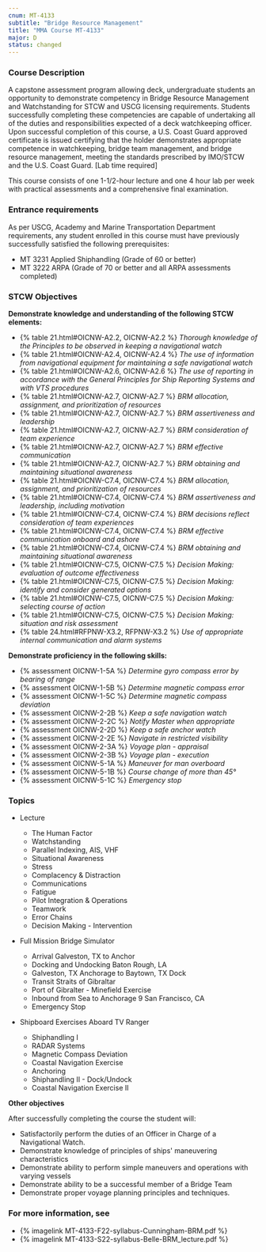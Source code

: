 ```yaml
---
cnum: MT-4133
subtitle: "Bridge Resource Management"
title: "MMA Course MT-4133"
major: D
status: changed
---
```


### Course Description

A capstone assessment program allowing deck, undergraduate students an opportunity to demonstrate competency in Bridge Resource Management and Watchstanding for STCW and USCG licensing requirements. Students successfully completing these competencies are capable of undertaking all of the duties and responsibilities expected of a deck watchkeeping officer. Upon successful completion of this course, a U.S. Coast Guard approved certificate is issued certifying that the holder demonstrates appropriate competence in watchkeeping, bridge team management, and bridge resource management, meeting the standards prescribed by IMO/STCW and the U.S. Coast Guard.  [Lab time required]

This course consists of one 1-1/2-hour lecture and one 4 hour lab per week with practical assessments and a comprehensive final examination.

### Entrance requirements

As per USCG, Academy and Marine Transportation Department requirements, any student 
enrolled in this course must have previously successfully satisfied the following prerequisites:

* MT 3231  Applied Shiphandling (Grade of 60 or better)
* MT 3222  ARPA (Grade of 70 or better and all ARPA assessments completed)

### STCW Objectives

**Demonstrate knowledge and understanding of the following STCW elements:**

* {% table 21.html#OICNW-A2.2, OICNW-A2.2 %} *Thorough knowledge of the Principles to be observed in keeping a navigational watch*
* {% table 21.html#OICNW-A2.4, OICNW-A2.4 %} *The use of information from navigational equipment for maintaining a safe navigational watch*
* {% table 21.html#OICNW-A2.6, OICNW-A2.6 %} *The use of reporting in accordance with the General Principles for Ship Reporting Systems and with VTS procedures*
* {% table 21.html#OICNW-A2.7, OICNW-A2.7 %} *BRM allocation, assignment, and prioritization of resources*
* {% table 21.html#OICNW-A2.7, OICNW-A2.7 %} *BRM assertiveness and leadership*
* {% table 21.html#OICNW-A2.7, OICNW-A2.7 %} *BRM consideration of team experience*
* {% table 21.html#OICNW-A2.7, OICNW-A2.7 %} *BRM effective communication*
* {% table 21.html#OICNW-A2.7, OICNW-A2.7 %} *BRM obtaining and maintaining situational awareness*
* {% table 21.html#OICNW-C7.4, OICNW-C7.4 %} *BRM allocation, assignment, and prioritization of resources*
* {% table 21.html#OICNW-C7.4, OICNW-C7.4 %} *BRM assertiveness and leadership, including motivation*
* {% table 21.html#OICNW-C7.4, OICNW-C7.4 %} *BRM decisions reflect consideration of team experiences*
* {% table 21.html#OICNW-C7.4, OICNW-C7.4 %} *BRM effective communication onboard and ashore*
* {% table 21.html#OICNW-C7.4, OICNW-C7.4 %} *BRM obtaining and maintaining situational awareness*
* {% table 21.html#OICNW-C7.5, OICNW-C7.5 %} *Decision Making: evaluation of outcome effectiveness*
* {% table 21.html#OICNW-C7.5, OICNW-C7.5 %} *Decision Making: identify and consider generated options*
* {% table 21.html#OICNW-C7.5, OICNW-C7.5 %} *Decision Making: selecting course of action*
* {% table 21.html#OICNW-C7.5, OICNW-C7.5 %} *Decision Making: situation and risk assessment*
* {% table 24.html#RFPNW-X3.2, RFPNW-X3.2 %} *Use of appropriate internal communication and alarm systems*


**Demonstrate proficiency in the following skills:**

* {% assessment OICNW-1-5A %} *Determine gyro compass error by bearing of range*
* {% assessment OICNW-1-5B %} *Determine magnetic compass error*
* {% assessment OICNW-1-5C %} *Determine magnetic compass deviation*
* {% assessment OICNW-2-2B %} *Keep a safe navigation watch*
* {% assessment OICNW-2-2C %} *Notify Master when appropriate*
* {% assessment OICNW-2-2D %} *Keep a safe anchor watch*
* {% assessment OICNW-2-2E %} *Navigate in restricted visibility*
* {% assessment OICNW-2-3A %} *Voyage plan - appraisal*
* {% assessment OICNW-2-3B %} *Voyage plan - execution*
* {% assessment OICNW-5-1A %} *Maneuver for man overboard*
* {% assessment OICNW-5-1B %} *Course change of more than 45°*
* {% assessment OICNW-5-1C %} *Emergency stop*


### Topics

* Lecture
	* The Human Factor
	* Watchstanding
	* Parallel Indexing, AIS, VHF
	* Situational Awareness
	* Stress
	* Complacency & Distraction
	* Communications
	* Fatigue
	* Pilot Integration & Operations
	* Teamwork
	* Error Chains
	* Decision Making - Intervention

* Full Mission Bridge Simulator
	* Arrival Galveston, TX to Anchor
	* Docking and Undocking Baton Rough, LA
	* Galveston, TX Anchorage to Baytown, TX Dock
	* Transit Straits of Gibraltar
	* Port of Gibralter - Minefield Exercise
	* Inbound from Sea to Anchorage 9 San Francisco, CA
	* Emergency Stop

* Shipboard Exercises Aboard TV Ranger
	* Shiphandling I 
	* RADAR Systems
	* Magnetic Compass Deviation
	* Coastal Navigation Exercise
	* Anchoring
	* Shiphandling II - Dock/Undock 
	* Coastal Navigation Exercise II



**Other objectives**


After successfully completing the course the student will:

* Satisfactorily perform the duties of an Officer in Charge of a Navigational Watch.
* Demonstrate knowledge of principles of ships' maneuvering characteristics
* Demonstrate ability to perform simple maneuvers and operations with varying vessels
* Demonstrate ability to be a successful member of a Bridge Team
* Demonstrate proper voyage planning principles and techniques.

### For more information, see 

* {% imagelink MT-4133-F22-syllabus-Cunningham-BRM.pdf %} 
* {% imagelink MT-4133-S22-syllabus-Belle-BRM_lecture.pdf %} 



